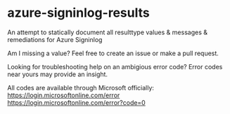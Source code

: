 # azure-signinlog-results
An attempt to statically document all resulttype values &amp; messages &amp; remediations for Azure Signinlog 

Am I missing a value? Feel free to create an issue or make a pull request.

Looking for troubleshooting help on an ambigious error code? Error codes near yours may provide an insight.

All codes are available through Microsoft officially:
https://login.microsoftonline.com/error
https://login.microsoftonline.com/error?code=0
